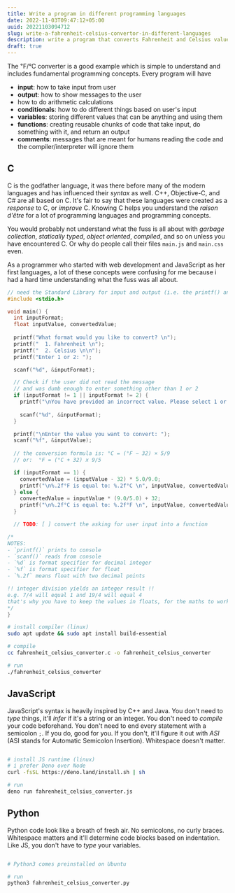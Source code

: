 ```yaml
---
title: Write a program in different programming languages
date: 2022-11-03T09:47:12+05:00
uuid: 20221103094712
slug: write-a-fahrenheit-celsius-convertor-in-different-languages
description: write a program that converts Fahrenheit and Celsius values in a variety of languages
draft: true
---
```


The ℉/℃ converter is a good example which is simple to understand and includes fundamental programming concepts. Every program will have 

- **input**: how to take input from user
- **output**: how to show messages to the user
- how to do arithmetic calculations
- **conditionals**: how to do different things based on user's input
- **variables**: storing different values that can be anything and using them
- **functions**: creating reusable chunks of code that take input, do something with it, and return an output
- **comments**: messages that are meant for humans reading the code and the compiler/interpreter will ignore them

## C
C is the godfather language, it was there before many of the modern languages and has influenced their _syntax_ as well. C++, Objective-C, and C# are all based on C. It's fair to say that these languages were created as a _response_ to C, or _improve_ C. Knowing C helps you understand the _raison d'être_ for a lot of programming languages and programming concepts.

You would probably not understand what the fuss is all about with _garbage collection_, _statically typed_, _object oriented_, _compiled_, and so on unless you have encountered C. Or why do people call their files `main.js` and `main.css` even. 

As a programmer who started with web development and JavaScript as her first languages, a lot of these concepts were confusing for me because i had a hard time understanding what the fuss was all about.

```c
// need the Standard Library for input and output (i.e. the printf() and scanf() functions)
#include <stdio.h> 

void main() {
  int inputFormat;
  float inputValue, convertedValue;
  
  printf("What format would you like to convert? \n");
  printf("  1. Fahrenheit \n");
  printf("  2. Celsius \n\n");
  printf("Enter 1 or 2: ");

  scanf("%d", &inputFormat);

  // Check if the user did not read the message 
  // and was dumb enough to enter something other than 1 or 2
  if (inputFormat != 1 || inputFormat != 2) {
    printf("\nYou have provided an incorrect value. Please select 1 or 2: ");
    
    scanf("%d", &inputFormat);
  }

  printf("\nEnter the value you want to convert: ");
  scanf("%f", &inputValue);
  
  // the conversion formula is: °C = (°F − 32) × 5/9 
  // or:  °F = (°C + 32) x 9/5 

  if (inputFormat == 1) {
    convertedValue = (inputValue - 32) * 5.0/9.0;
    printf("\n%.2f°F is equal to: %.2f°C \n", inputValue, convertedValue);
  } else {
    convertedValue = inputValue * (9.0/5.0) + 32;
    printf("\n%.2f°C is equal to: %.2f°F \n", inputValue, convertedValue);
  } 

  // TODO: [ ] convert the asking for user input into a function

/*
NOTES: 
- `printf()` prints to console
- `scanf()` reads from console
- `%d` is format specifier for decimal integer
- `%f` is format specifier for float
- `%.2f` means float with two decimal points

!! integer division yields an integer result !!
e.g. 7/4 will equal 1 and 19/4 will equal 4
that's why you have to keep the values in floats, for the maths to work
*/
}
```

```bash
# install compiler (linux)
sudo apt update && sudo apt install build-essential

# compile
cc fahrenheit_celsius_converter.c -o fahrenheit_celsius_converter

# run
./fahrenheit_celsius_converter
```

## JavaScript
JavaScript's syntax is heavily inspired by C++ and Java. You don't need to _type_ things, it'll _infer_ if it's a string or an integer. You don't need to _compile_ your code beforehand. You don't need to end every statement with a semicolon `;`. If you do, good for you. If you don't, it'll figure it out with _ASI_ (ASI stands for Automatic Semicolon Insertion). Whitespace doesn't matter.

```js
```

```bash
# install JS runtime (linux)
# i prefer Deno over Node
curl -fsSL https://deno.land/install.sh | sh

# run
deno run fahrenheit_celsius_converter.js
```

## Python
Python code look like a breath of fresh air. No semicolons, no curly braces. Whitespace matters and it'll determine code blocks based on indentation. Like JS, you don't have to _type_ your variables.

```py
```

```bash
# Python3 comes preinstalled on Ubuntu

# run
python3 fahrenheit_celsius_converter.py
```